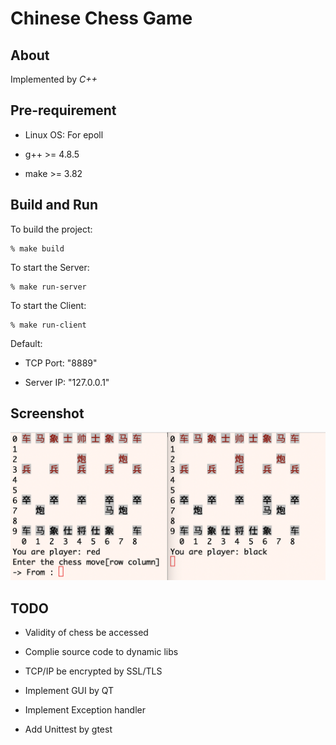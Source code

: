 # Chinese Chess Game

About
-----

Implemented by *C++*

Pre-requirement
---------------

* Linux OS: For epoll

* g++ >= 4.8.5

* make >= 3.82

Build and Run
-------------

To build the project:

    % make build

To start the Server:

    % make run-server

To start the Client:

    % make run-client

Default:

* TCP Port: "8889"

* Server IP: "127.0.0.1"

Screenshot
----------

![image](https://github.com/GeniusDai/ChineseChessGame/raw/main/pictures/Play_Chess.png)

TODO
----

* Validity of chess be accessed

* Complie source code to dynamic libs

* TCP/IP be encrypted by SSL/TLS

* Implement GUI by QT

* Implement Exception handler

* Add Unittest by gtest
